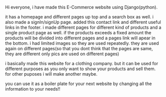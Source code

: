 Hi everyone, i have made this E-Commerce website using Django(python).

it has a homepage and different pages up top and a search box as well.
i also made a signIn/signUp page.
added this contact link and different useful links in the footer.
i made different pages for different kind of products and a single product page as well.
if the products exceeds a fixed amount the products will be divided into different pages and a pages link will apear in the bottom.
i had limited images so they are used repeatedly. they are used again on different pages(so that you dont think that the pages are same, they are different only pics are used on different pages)

i basically made this website for a clothing company. but it can be used for different purposes as you only want to show your products and sell them. for other puposes i will make another maybe.

you can use it as a boiler plate for your next website by changing all the information to your needs!!
